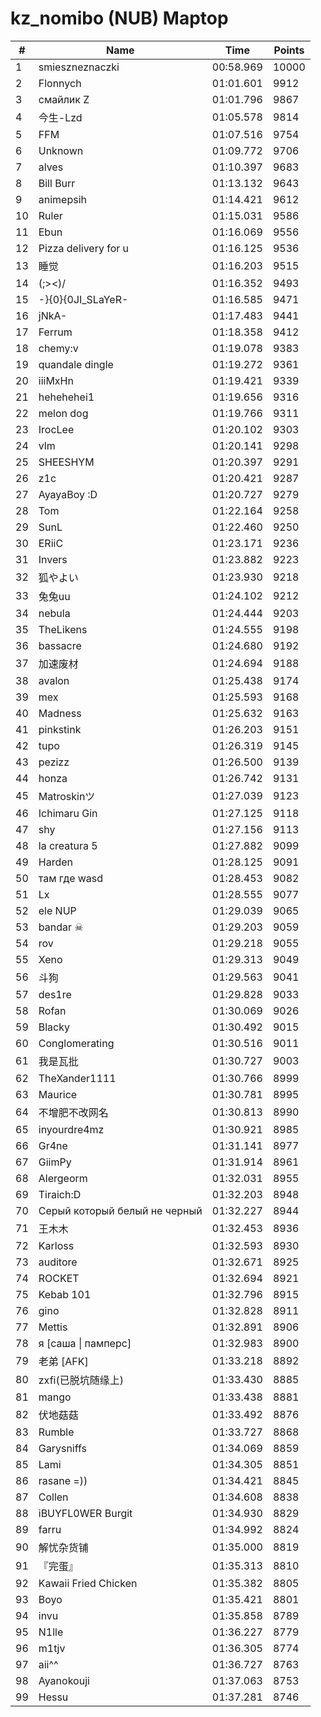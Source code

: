 # kz_nomibo (NUB) Maptop

|  # | Name | Time | Points |
|-------------- | -------------- | -------------- | -------------- | 
| 1 | smieszneznaczki | 00:58.969 | 10000 | 
| 2 | Flonnych | 01:01.601 | 9912 | 
| 3 | смайлик Z | 01:01.796 | 9867 | 
| 4 | 今生-Lzd | 01:05.578 | 9814 | 
| 5 | FFM | 01:07.516 | 9754 | 
| 6 | Unknown | 01:09.772 | 9706 | 
| 7 | alves | 01:10.397 | 9683 | 
| 8 | Bill Burr | 01:13.132 | 9643 | 
| 9 | animepsih | 01:14.421 | 9612 | 
| 10 | Ruler | 01:15.031 | 9586 | 
| 11 | Ebun | 01:16.069 | 9556 | 
| 12 | Pizza delivery for u | 01:16.125 | 9536 | 
| 13 | 睡觉 | 01:16.203 | 9515 | 
| 14 | (;><)/ | 01:16.352 | 9493 | 
| 15 | -}{0}{0JI_SLaYeR- | 01:16.585 | 9471 | 
| 16 | jNkA- | 01:17.483 | 9441 | 
| 17 | Ferrum | 01:18.358 | 9412 | 
| 18 | chemy:v | 01:19.078 | 9383 | 
| 19 | quandale dingle | 01:19.272 | 9361 | 
| 20 | iiiMxHn | 01:19.421 | 9339 | 
| 21 | hehehehei1 | 01:19.656 | 9316 | 
| 22 | melon dog | 01:19.766 | 9311 | 
| 23 | IrocLee | 01:20.102 | 9303 | 
| 24 | vlm | 01:20.141 | 9298 | 
| 25 | SHEESHYM | 01:20.397 | 9291 | 
| 26 | z1c | 01:20.421 | 9287 | 
| 27 | AyayaBoy :D | 01:20.727 | 9279 | 
| 28 | Tom | 01:22.164 | 9258 | 
| 29 | SunL | 01:22.460 | 9250 | 
| 30 | ERiiC | 01:23.171 | 9236 | 
| 31 | Invers | 01:23.882 | 9223 | 
| 32 | 狐やよい | 01:23.930 | 9218 | 
| 33 | 兔兔uu | 01:24.102 | 9212 | 
| 34 | nebula | 01:24.444 | 9203 | 
| 35 | TheLikens | 01:24.555 | 9198 | 
| 36 | bassacre | 01:24.680 | 9192 | 
| 37 | 加速废材 | 01:24.694 | 9188 | 
| 38 | avalon | 01:25.438 | 9174 | 
| 39 | mex | 01:25.593 | 9168 | 
| 40 | Madness | 01:25.632 | 9163 | 
| 41 | pinkstink | 01:26.203 | 9151 | 
| 42 | tupo | 01:26.319 | 9145 | 
| 43 | pezizz | 01:26.500 | 9139 | 
| 44 | honza | 01:26.742 | 9131 | 
| 45 | Matroskinツ | 01:27.039 | 9123 | 
| 46 | Ichimaru Gin | 01:27.125 | 9118 | 
| 47 | shy | 01:27.156 | 9113 | 
| 48 | la creatura 5 | 01:27.882 | 9099 | 
| 49 | Harden | 01:28.125 | 9091 | 
| 50 | там где wasd | 01:28.453 | 9082 | 
| 51 | Lx | 01:28.555 | 9077 | 
| 52 | ele NUP | 01:29.039 | 9065 | 
| 53 | bandar ☠ | 01:29.203 | 9059 | 
| 54 | rov | 01:29.218 | 9055 | 
| 55 | Xeno | 01:29.313 | 9049 | 
| 56 | 斗狗 | 01:29.563 | 9041 | 
| 57 | des1re | 01:29.828 | 9033 | 
| 58 | Rofan | 01:30.069 | 9026 | 
| 59 | Blacky | 01:30.492 | 9015 | 
| 60 | Conglomerating | 01:30.516 | 9011 | 
| 61 | 我是瓦批 | 01:30.727 | 9003 | 
| 62 | TheXander1111 | 01:30.766 | 8999 | 
| 63 | Maurice | 01:30.781 | 8995 | 
| 64 | 不增肥不改网名 | 01:30.813 | 8990 | 
| 65 | inyourdre4mz | 01:30.921 | 8985 | 
| 66 | Gr4ne | 01:31.141 | 8977 | 
| 67 | GiimPy | 01:31.914 | 8961 | 
| 68 | Alergeorm | 01:32.031 | 8955 | 
| 69 | Tiraich:D | 01:32.203 | 8948 | 
| 70 | Серый который белый не черный | 01:32.227 | 8944 | 
| 71 | 王木木 | 01:32.453 | 8936 | 
| 72 | Karloss | 01:32.593 | 8930 | 
| 73 | auditore | 01:32.671 | 8925 | 
| 74 | ROCKET | 01:32.694 | 8921 | 
| 75 | Kebab 101 | 01:32.796 | 8915 | 
| 76 | gino | 01:32.828 | 8911 | 
| 77 | Mettis | 01:32.891 | 8906 | 
| 78 | я [саша \| памперс] | 01:32.983 | 8900 | 
| 79 | 老弟 [AFK] | 01:33.218 | 8892 | 
| 80 | zxfi(已脱坑随缘上) | 01:33.430 | 8885 | 
| 81 | mango | 01:33.438 | 8881 | 
| 82 | 伏地菇菇 | 01:33.492 | 8876 | 
| 83 | Rumble | 01:33.727 | 8868 | 
| 84 | Garysniffs | 01:34.069 | 8859 | 
| 85 | Lami | 01:34.305 | 8851 | 
| 86 | rasane =)) | 01:34.421 | 8845 | 
| 87 | Collen | 01:34.608 | 8838 | 
| 88 | iBUYFL0WER Burgit | 01:34.930 | 8829 | 
| 89 | farru | 01:34.992 | 8824 | 
| 90 | 解忧杂货铺 | 01:35.000 | 8819 | 
| 91 | 『完蛋』 | 01:35.313 | 8810 | 
| 92 | Kawaii Fried Chicken | 01:35.382 | 8805 | 
| 93 | Boyo | 01:35.421 | 8801 | 
| 94 | invu | 01:35.858 | 8789 | 
| 95 | N1lle | 01:36.227 | 8779 | 
| 96 | m1tjv | 01:36.305 | 8774 | 
| 97 | aii^^ | 01:36.727 | 8763 | 
| 98 | Ayanokouji | 01:37.063 | 8753 | 
| 99 | Hessu | 01:37.281 | 8746 | 

